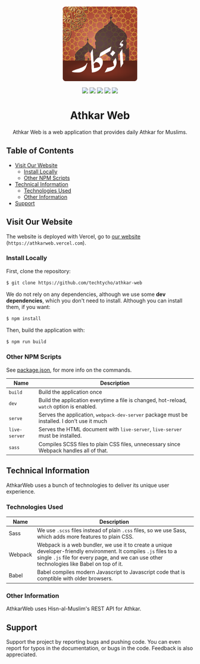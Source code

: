 <p align="center">
  <img 
    width="200"
    height="200"
    src="assets/branding/athkarweb/logo.png"
  />
</p>

<p align="center">
  <img src="https://img.shields.io/github/checks-status/techtycho/athkar-web/67ddc1d0dd8779a11693e1de64014adb43249860?label=build" />
  <img src="https://img.shields.io/badge/Maintained%3F-Yes-brightgreen" />
  <img src="https://img.shields.io/badge/Phase-Pre--alpha-orange" />
  <img src="https://img.shields.io/badge/Deployment-Vercel-informational" />
  <a href="https://athkarweb.vercel.app" target="_blank">
    <img src="https://img.shields.io/badge/Website-Link-success" />
  </a>
</p>

<h1 align="center">Athkar Web</h1>

<p align="center">
  Athkar Web is a web application that provides daily Athkar for Muslims.
<p>

## Table of Contents

- [Visit Our Website](#visit-our-website)
  - [Install Locally](#install-locally)
  - [Other NPM Scripts](#other-npm-scripts)
- [Technical Information](#technical-information)
  - [Technologies Used](#technologies-used)
  - [Other Information](#other-information)
- [Support](#support)

## Visit Our Website

The website is deployed with Vercel, go to [our website](https://athkarweb.vercel.com) (`https://athkarweb.vercel.com`).

### Install Locally

First, clone the repository:

```sh
$ git clone https://github.com/techtycho/athkar-web
```

We do not rely on any dependencies, although we use some **dev dependencies**, which you don't need to install. Although you can install them, if you want:

```sh
$ npm install
```

Then, build the application with:

```sh
$ npm run build
```

### Other NPM Scripts

See [package.json](package.json), for more info on the commands.

| Name          | Description                                                                                 |
| ------------- | ------------------------------------------------------------------------------------------- |
| `build`       | Build the application once                                                                  |
| `dev`         | Build the application everytime a file is changed, hot-reload, `watch` option is enabled.   |
| `serve`       | Serves the application, `webpack-dev-server` package must be installed. I don't use it much |
| `live-server` | Serves the HTML document with `live-server`, `live-server` must be installed.               |
| `sass`        | Compiles SCSS files to plain CSS files, unnecessary since Webpack handles all of that.      |

## Technical Information

AthkarWeb uses a bunch of technologies to deliver its unique user experience.

### Technologies Used

| Name    | Description                                                                                                                                                                                                      |
| ------- | ---------------------------------------------------------------------------------------------------------------------------------------------------------------------------------------------------------------- |
| Sass    | We use `.scss` files instead of plain `.css` files, so we use Sass, which adds more features to plain CSS.                                                                                                       |
| Webpack | Webpack is a web bundler, we use it to create a unique developer-friendly environment. It compiles `.js` files to a single `.js` file for every page, and we can use other technologies like Babel on top of it. |
| Babel   | Babel compiles modern Javascript to Javascript code that is comptible with older browsers.                                                                                                                       |

### Other Information

AthkarWeb uses Hisn-al-Muslim's REST API for Athkar.

## Support

Support the project by reporting bugs and pushing code. You can even report for typos in the documentation, or bugs in the code. Feedback is also appreciated.
